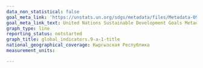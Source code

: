 ```yaml
---
data_non_statistical: false
goal_meta_link: 'https://unstats.un.org/sdgs/metadata/files/Metadata-09-0A-01.pdf '
goal_meta_link_text: United Nations Sustainable Development Goals Metadata (PDF 208 KB)
graph_type: line
reporting_status: notstarted
graph_title: global_indicators.9-a-1-title
national_geographical_coverage: Кыргызская Республика
measurement_units: 

---
```

